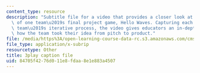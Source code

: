 ```yaml
---
content_type: resource
description: "Subtitle file for a video that provides a closer look at the development\
  \ of one team\u2019s final project game, Hello Waves. Capturing each step in the\
  \ team\u2019s iterative process, the video gives educators an in-depth view into\
  \ how the team took their idea from pitch to product."
file: /media/https%3A/open-learning-course-data-rc.s3.amazonaws.com/cms-611j-creating-video-games-fall-2014/84705f4276d011e8fdaa8e1e883a4507_lxpXowuUdKw.srt
file_type: application/x-subrip
resourcetype: Other
title: 3play caption file
uid: 84705f42-76d0-11e8-fdaa-8e1e883a4507
---
```

